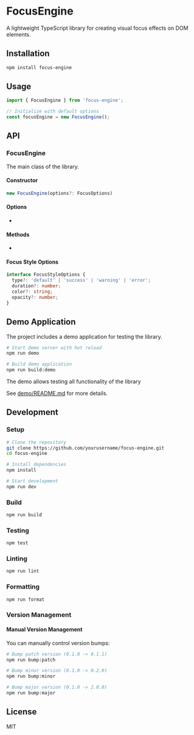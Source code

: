 # FocusEngine

A lightweight TypeScript library for creating visual focus effects on DOM elements.

## Installation

```bash
npm install focus-engine
```

## Usage

```typescript
import { FocusEngine } from 'focus-engine';

// Initialize with default options
const focusEngine = new FocusEngine();
```

## API

### FocusEngine

The main class of the library.

#### Constructor

```typescript
new FocusEngine(options?: FocusOptions)
```

#### Options

-

#### Methods

-

#### Focus Style Options

```typescript
interface FocusStyleOptions {
  type?: 'default' | 'success' | 'warning' | 'error';
  duration?: number;
  color?: string;
  opacity?: number;
}
```

## Demo Application

The project includes a demo application for testing the library.

```bash
# Start demo server with hot reload
npm run demo

# Build demo application
npm run build:demo
```

The demo allows testing all functionality of the library

See [demo/README.md](demo/README.md) for more details.

## Development

### Setup

```bash
# Clone the repository
git clone https://github.com/yourusername/focus-engine.git
cd focus-engine

# Install dependencies
npm install

# Start development
npm run dev
```

### Build

```bash
npm run build
```

### Testing

```bash
npm test
```

### Linting

```bash
npm run lint
```

### Formatting

```bash
npm run format
```

### Version Management

#### Manual Version Management

You can manually control version bumps:

```bash
# Bump patch version (0.1.0 -> 0.1.1)
npm run bump:patch

# Bump minor version (0.1.0 -> 0.2.0)
npm run bump:minor

# Bump major version (0.1.0 -> 2.0.0)
npm run bump:major
```

## License

MIT
